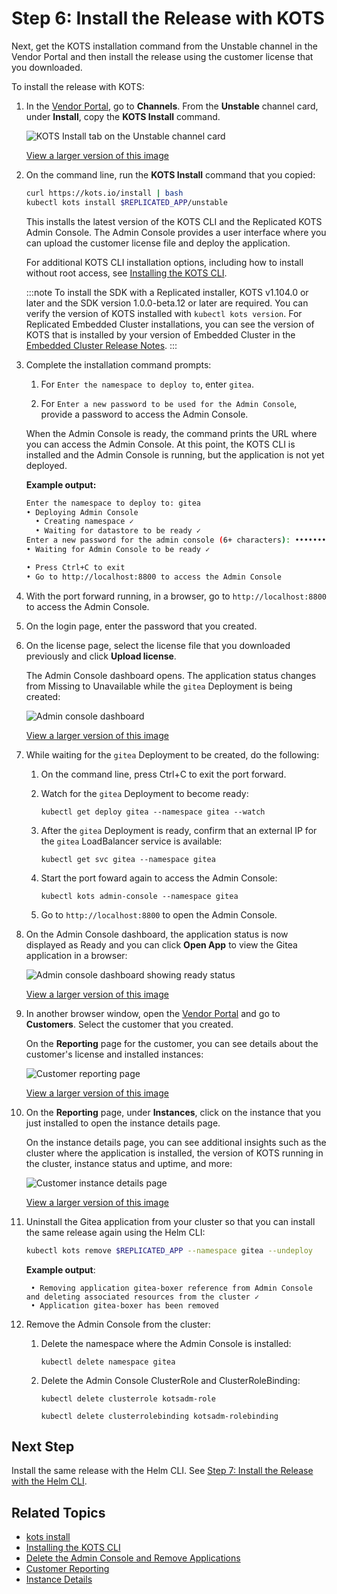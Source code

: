 # Step 6: Install the Release with KOTS

Next, get the KOTS installation command from the Unstable channel in the Vendor Portal and then install the release using the customer license that you downloaded.

To install the release with KOTS:

1. In the [Vendor Portal](https://vendor.replicated.com), go to **Channels**. From the **Unstable** channel card, under **Install**, copy the **KOTS Install** command.

    ![KOTS Install tab on the Unstable channel card](/images/helm-tutorial-unstable-kots-install-command.png)

    [View a larger version of this image](/images/helm-tutorial-unstable-kots-install-command.png)

1. On the command line, run the **KOTS Install** command that you copied:

    ```bash
    curl https://kots.io/install | bash
    kubectl kots install $REPLICATED_APP/unstable
    ```

    This installs the latest version of the KOTS CLI and the Replicated KOTS Admin Console. The Admin Console provides a user interface where you can upload the customer license file and deploy the application.

    For additional KOTS CLI installation options, including how to install without root access, see [Installing the KOTS CLI](/reference/kots-cli-getting-started).

    :::note
    To install the SDK with a Replicated installer, KOTS v1.104.0 or later and the SDK version 1.0.0-beta.12 or later are required. You can verify the version of KOTS installed with `kubectl kots version`. For Replicated Embedded Cluster installations, you can see the version of KOTS that is installed by your version of Embedded Cluster in the [Embedded Cluster Release Notes](/release-notes/rn-embedded-cluster).
    :::

1. Complete the installation command prompts:

    1. For `Enter the namespace to deploy to`, enter `gitea`. 

    1. For `Enter a new password to be used for the Admin Console`, provide a password to access the Admin Console.

    When the Admin Console is ready, the command prints the URL where you can access the Admin Console. At this point, the KOTS CLI is installed and the Admin Console is running, but the application is not yet deployed.

    **Example output:**

    ```bash
    Enter the namespace to deploy to: gitea
    • Deploying Admin Console
      • Creating namespace ✓
      • Waiting for datastore to be ready ✓
    Enter a new password for the admin console (6+ characters): ••••••••
    • Waiting for Admin Console to be ready ✓

    • Press Ctrl+C to exit
    • Go to http://localhost:8800 to access the Admin Console
    ```

1. With the port forward running, in a browser, go to `http://localhost:8800` to access the Admin Console.

1. On the login page, enter the password that you created.

1. On the license page, select the license file that you downloaded previously and click **Upload license**.

    The Admin Console dashboard opens. The application status changes from Missing to Unavailable while the `gitea` Deployment is being created:

    ![Admin console dashboard](/images/tutorial-gitea-unavailable.png)

    [View a larger version of this image](/images/tutorial-gitea-unavailable.png)

1. While waiting for the `gitea` Deployment to be created, do the following:

   1. On the command line, press Ctrl+C to exit the port forward.

   1. Watch for the `gitea` Deployment to become ready:

       ```
       kubectl get deploy gitea --namespace gitea --watch
       ```

   1. After the `gitea` Deployment is ready, confirm that an external IP for the `gitea` LoadBalancer service is available:

       ```
       kubectl get svc gitea --namespace gitea
       ```

   1. Start the port foward again to access the Admin Console:

       ```
       kubectl kots admin-console --namespace gitea 
       ```

   1. Go to `http://localhost:8800` to open the Admin Console.   

1. On the Admin Console dashboard, the application status is now displayed as Ready and you can click **Open App** to view the Gitea application in a browser:

    ![Admin console dashboard showing ready status](/images/tutorial-gitea-ready.png)

    [View a larger version of this image](/images/tutorial-gitea-ready.png)

1. In another browser window, open the [Vendor Portal](https://vendor.replicated.com/) and go to **Customers**. Select the customer that you created.

    On the **Reporting** page for the customer, you can see details about the customer's license and installed instances:

    ![Customer reporting page](/images/tutorial-gitea-customer-reporting.png)

    [View a larger version of this image](/images/tutorial-gitea-customer-reporting.png)

1. On the **Reporting** page, under **Instances**, click on the instance that you just installed to open the instance details page.

    On the instance details page, you can see additional insights such as the cluster where the application is installed, the version of KOTS running in the cluster, instance status and uptime, and more:

    ![Customer instance details page](/images/tutorial-gitea-instance-insights.png)

    [View a larger version of this image](/images/tutorial-gitea-instance-insights.png)

1. Uninstall the Gitea application from your cluster so that you can install the same release again using the Helm CLI:

    ```bash
    kubectl kots remove $REPLICATED_APP --namespace gitea --undeploy
    ```
    **Example output**:
    ```
     • Removing application gitea-boxer reference from Admin Console and deleting associated resources from the cluster ✓
     • Application gitea-boxer has been removed
    ```

1. Remove the Admin Console from the cluster:  

   1. Delete the namespace where the Admin Console is installed:

      ```
      kubectl delete namespace gitea
      ```
   1. Delete the Admin Console ClusterRole and ClusterRoleBinding:  

      ```
      kubectl delete clusterrole kotsadm-role
      ```
      ```
      kubectl delete clusterrolebinding kotsadm-rolebinding
      ```

## Next Step

Install the same release with the Helm CLI. See [Step 7: Install the Release with the Helm CLI](tutorial-kots-helm-install-helm).

## Related Topics

* [kots install](/reference/kots-cli-install/)
* [Installing the KOTS CLI](/reference/kots-cli-getting-started/)
* [Delete the Admin Console and Remove Applications](/enterprise/delete-admin-console)
* [Customer Reporting](customer-reporting)
* [Instance Details](instance-insights-details)